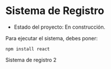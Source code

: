 <h1> Sistema de Registro </h1>

- Estado del proyecto: En construcción.
  
Para ejecutar el sistema, debes poner:

```npm install react```

Sistema de registro 2
